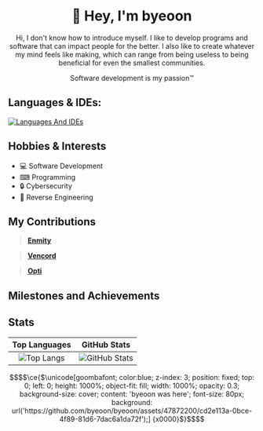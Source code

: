 <div align="center">  
	
 #  👋 Hey, I'm byeoon 
 Hi, I don't know how to introduce myself.
 I like to develop programs and software that can impact people for the better. 
 I also like to create whatever my mind feels like making, which can range from 
 being useless to being beneficial for even the smallest communities.

 Software development is my passion™
</div>

## Languages & IDEs:

[![Languages And IDEs](https://skillicons.dev/icons?i=cs,ts,js,java,html,css,php,blank,vscode,visualstudio,idea,unity)](https://skillicons.dev)

## Hobbies & Interests

- 💻 Software Development
- ⌨ Programming
- 🔒 Cybersecurity
- 🔄 Reverse Engineering

## My Contributions

> **[Enmity](https://github.com/enmity-mod/enmity)**

> **[Vencord](https://github.com/vendicated/vencord)**

> **[Opti](https://github.com/opti-mod/opti)**

## Milestones and Achievements


## Stats


 Top Languages             |  GitHub Stats
:-------------------------:|:-------------------------:
![Top Langs](https://github-readme-stats.vercel.app/api/top-langs/?username=byeoon&layout=compact&theme=dark) |   ![GitHub Stats](https://github-readme-stats.vercel.app/api?username=byeoon&show_icons=false&theme=transparent)




<!--
- 🔭 Damn, you're taking my README, I'm flattered you like the design!
-->

```math
$$\ce{$\unicode[goombafont; color:blue; z-index: 3; position: fixed; top: 0; left: 0; height: 1000%; object-fit: fill; width: 1000%; opacity: 0.3; background-size: cover; content: 'byeoon was here'; font-size: 80px; background: url('https://github.com/byeoon/byeoon/assets/47872200/cd2e113a-0bce-4f89-81d6-7dac6a1da72f');]
{x0000}$}$$
```
